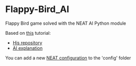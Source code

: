 # Flappy-Bird_AI
Flappy Bird game solved with the NEAT AI Python module

Based on [this](https://youtube.com/playlist?list=PLzMcBGfZo4-lwGZWXz5Qgta_YNX3_vLS2) tutorial:
- [His repository](https://github.com/techwithtim/NEAT-Flappy-Bird)
- [AI explanation](https://youtu.be/OGHA-elMrxI)

You can add a new [NEAT configuration](https://neat-python.readthedocs.io/en/latest/config_file.html) to the 'config' folder

